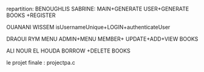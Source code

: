 repartition: BENOUGHLIS SABRINE: MAIN+GENERATE USER+GENERATE BOOKS +REGISTER

OUANANI WISSEM isUsernameUnique+LOGIN+authenticateUser

DRAOUI RYM MENU ADMIN+MENU MEMBER+ UPDATE+ADD+VIEW BOOKS

ALI NOUR EL HOUDA BORROW +DELETE BOOKS

le projet finale : projectpa.c

